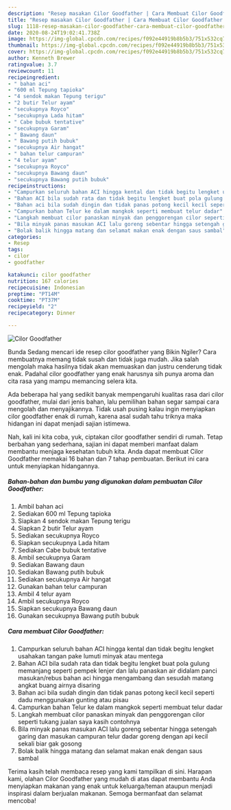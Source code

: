 ```yaml
---
description: "Resep masakan Cilor Goodfather | Cara Membuat Cilor Goodfather Yang Enak dan Simpel"
title: "Resep masakan Cilor Goodfather | Cara Membuat Cilor Goodfather Yang Enak dan Simpel"
slug: 1118-resep-masakan-cilor-goodfather-cara-membuat-cilor-goodfather-yang-enak-dan-simpel
date: 2020-08-24T19:02:41.738Z
image: https://img-global.cpcdn.com/recipes/f092e44919b8b5b3/751x532cq70/cilor-goodfather-foto-resep-utama.jpg
thumbnail: https://img-global.cpcdn.com/recipes/f092e44919b8b5b3/751x532cq70/cilor-goodfather-foto-resep-utama.jpg
cover: https://img-global.cpcdn.com/recipes/f092e44919b8b5b3/751x532cq70/cilor-goodfather-foto-resep-utama.jpg
author: Kenneth Brewer
ratingvalue: 3.7
reviewcount: 11
recipeingredient:
- " bahan aci"
- "600 ml Tepung tapioka"
- "4 sendok makan Tepung terigu"
- "2 butir Telur ayam"
- "secukupnya Royco"
- "secukupnya Lada hitam"
- " Cabe bubuk tentative"
- "secukupnya Garam"
- " Bawang daun"
- " Bawang putih bubuk"
- "secukupnya Air hangat"
- " bahan telur campuran"
- "4 telur ayam"
- "secukupnya Royco"
- "secukupnya Bawang daun"
- "secukupnya Bawang putih bubuk"
recipeinstructions:
- "Campurkan seluruh bahan ACI hingga kental dan tidak begitu lengket usahakan tangan pake lumuti minyak atau mentega"
- "Bahan ACI bila sudah rata dan tidak begitu lengket buat pola gulung memanjang seperti pempek lenjer dan lalu panaskan air didalam panci masukan/rebus bahan aci hingga mengambang dan sesudah matang angkat buang airnya disaring"
- "Bahan aci bila sudah dingin dan tidak panas potong kecil kecil seperti dadu menggunakan gunting atau pisau"
- "Campurkan bahan Telur ke dalam mangkok seperti membuat telur dadar"
- "Langkah membuat cilor panaskan minyak dan penggorengan cilor seperti tukang jualan saya kasih contohnya"
- "Bila minyak panas masukan ACI lalu goreng sebentar hingga setengah garing dan masukan campuran telur dadar goreng dengan api kecil sekali biar gak gosong"
- "Bolak balik hingga matang dan selamat makan enak dengan saus sambal"
categories:
- Resep
tags:
- cilor
- goodfather

katakunci: cilor goodfather 
nutrition: 167 calories
recipecuisine: Indonesian
preptime: "PT14M"
cooktime: "PT37M"
recipeyield: "2"
recipecategory: Dinner

---
```



![Cilor Goodfather](https://img-global.cpcdn.com/recipes/f092e44919b8b5b3/751x532cq70/cilor-goodfather-foto-resep-utama.jpg)

Bunda Sedang mencari ide resep cilor goodfather yang Bikin Ngiler? Cara membuatnya memang tidak susah dan tidak juga mudah. Jika salah mengolah maka hasilnya tidak akan memuaskan dan justru cenderung tidak enak. Padahal cilor goodfather yang enak harusnya sih punya aroma dan cita rasa yang mampu memancing selera kita.



Ada beberapa hal yang sedikit banyak mempengaruhi kualitas rasa dari cilor goodfather, mulai dari jenis bahan, lalu pemilihan bahan segar sampai cara mengolah dan menyajikannya. Tidak usah pusing kalau ingin menyiapkan cilor goodfather enak di rumah, karena asal sudah tahu triknya maka hidangan ini dapat menjadi sajian istimewa.


Nah, kali ini kita coba, yuk, ciptakan cilor goodfather sendiri di rumah. Tetap berbahan yang sederhana, sajian ini dapat memberi manfaat dalam membantu menjaga kesehatan tubuh kita. Anda dapat membuat Cilor Goodfather memakai 16 bahan dan 7 tahap pembuatan. Berikut ini cara untuk menyiapkan hidangannya.

<!--inarticleads1-->

##### Bahan-bahan dan bumbu yang digunakan dalam pembuatan Cilor Goodfather:

1. Ambil  bahan aci
1. Sediakan 600 ml Tepung tapioka
1. Siapkan 4 sendok makan Tepung terigu
1. Siapkan 2 butir Telur ayam
1. Sediakan secukupnya Royco
1. Siapkan secukupnya Lada hitam
1. Sediakan  Cabe bubuk tentative
1. Ambil secukupnya Garam
1. Sediakan  Bawang daun
1. Sediakan  Bawang putih bubuk
1. Sediakan secukupnya Air hangat
1. Gunakan  bahan telur campuran
1. Ambil 4 telur ayam
1. Ambil secukupnya Royco
1. Siapkan secukupnya Bawang daun
1. Gunakan secukupnya Bawang putih bubuk




<!--inarticleads2-->

##### Cara membuat Cilor Goodfather:

1. Campurkan seluruh bahan ACI hingga kental dan tidak begitu lengket usahakan tangan pake lumuti minyak atau mentega
1. Bahan ACI bila sudah rata dan tidak begitu lengket buat pola gulung memanjang seperti pempek lenjer dan lalu panaskan air didalam panci masukan/rebus bahan aci hingga mengambang dan sesudah matang angkat buang airnya disaring
1. Bahan aci bila sudah dingin dan tidak panas potong kecil kecil seperti dadu menggunakan gunting atau pisau
1. Campurkan bahan Telur ke dalam mangkok seperti membuat telur dadar
1. Langkah membuat cilor panaskan minyak dan penggorengan cilor seperti tukang jualan saya kasih contohnya
1. Bila minyak panas masukan ACI lalu goreng sebentar hingga setengah garing dan masukan campuran telur dadar goreng dengan api kecil sekali biar gak gosong
1. Bolak balik hingga matang dan selamat makan enak dengan saus sambal




Terima kasih telah membaca resep yang kami tampilkan di sini. Harapan kami, olahan Cilor Goodfather yang mudah di atas dapat membantu Anda menyiapkan makanan yang enak untuk keluarga/teman ataupun menjadi inspirasi dalam berjualan makanan. Semoga bermanfaat dan selamat mencoba!
